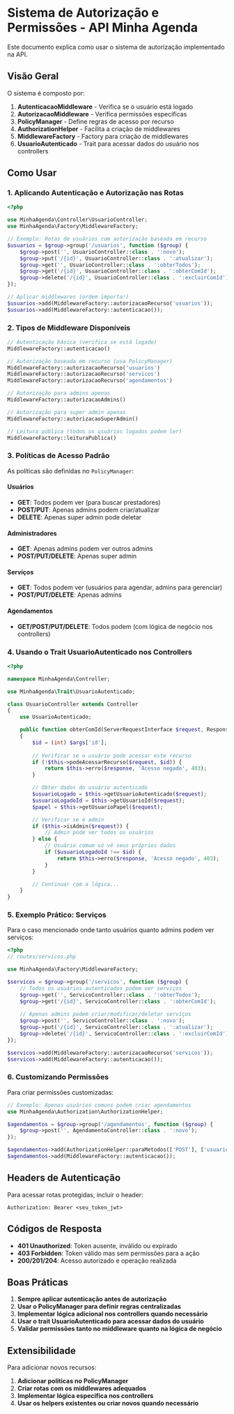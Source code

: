 # Sistema de Autorização e Permissões - API Minha Agenda

Este documento explica como usar o sistema de autorização implementado na API.

## Visão Geral

O sistema é composto por:

1. **AutenticacaoMiddleware** - Verifica se o usuário está logado
2. **AutorizacaoMiddleware** - Verifica permissões específicas
3. **PolicyManager** - Define regras de acesso por recurso
4. **AuthorizationHelper** - Facilita a criação de middlewares
5. **MiddlewareFactory** - Factory para criação de middlewares
6. **UsuarioAutenticado** - Trait para acessar dados do usuário nos controllers

## Como Usar

### 1. Aplicando Autenticação e Autorização nas Rotas

```php
<?php

use MinhaAgenda\Controller\UsuarioController;
use MinhaAgenda\Factory\MiddlewareFactory;

// Exemplo: Rotas de usuários com autorização baseada em recurso
$usuarios = $group->group('/usuarios', function ($group) {
    $group->post('', UsuarioController::class . ':novo');
    $group->put('/{id}', UsuarioController::class . ':atualizar');
    $group->get('', UsuarioController::class . ':obterTodos');
    $group->get('/{id}', UsuarioController::class . ':obterComId');
    $group->delete('/{id}', UsuarioController::class . ':excluirComId');
});

// Aplicar middlewares (ordem importa!)
$usuarios->add(MiddlewareFactory::autorizacaoRecurso('usuarios'));
$usuarios->add(MiddlewareFactory::autenticacao());
```

### 2. Tipos de Middleware Disponíveis

```php
// Autenticação básica (verifica se está logado)
MiddlewareFactory::autenticacao()

// Autorização baseada em recurso (usa PolicyManager)
MiddlewareFactory::autorizacaoRecurso('usuarios')
MiddlewareFactory::autorizacaoRecurso('servicos')
MiddlewareFactory::autorizacaoRecurso('agendamentos')

// Autorização para admins apenas
MiddlewareFactory::autorizacaoAdmins()

// Autorização para super admin apenas
MiddlewareFactory::autorizacaoSuperAdmin()

// Leitura pública (todos os usuários logados podem ler)
MiddlewareFactory::leituraPublica()
```

### 3. Políticas de Acesso Padrão

As políticas são definidas no `PolicyManager`:

#### Usuários
- **GET**: Todos podem ver (para buscar prestadores)
- **POST/PUT**: Apenas admins podem criar/atualizar
- **DELETE**: Apenas super admin pode deletar

#### Administradores
- **GET**: Apenas admins podem ver outros admins
- **POST/PUT/DELETE**: Apenas super admin

#### Serviços
- **GET**: Todos podem ver (usuários para agendar, admins para gerenciar)
- **POST/PUT/DELETE**: Apenas admins

#### Agendamentos
- **GET/POST/PUT/DELETE**: Todos podem (com lógica de negócio nos controllers)

### 4. Usando o Trait UsuarioAutenticado nos Controllers

```php
<?php

namespace MinhaAgenda\Controller;

use MinhaAgenda\Trait\UsuarioAutenticado;

class UsuarioController extends Controller 
{
    use UsuarioAutenticado;

    public function obterComId(ServerRequestInterface $request, ResponseInterface $response, array $args): ResponseInterface
    {
        $id = (int) $args['id'];
        
        // Verificar se o usuário pode acessar este recurso
        if (!$this->podeAcessarRecurso($request, $id)) {
            return $this->erro($response, 'Acesso negado', 403);
        }

        // Obter dados do usuário autenticado
        $usuarioLogado = $this->getUsuarioAutenticado($request);
        $usuarioLogadoId = $this->getUsuarioId($request);
        $papel = $this->getUsuarioPapel($request);

        // Verificar se é admin
        if ($this->isAdmin($request)) {
            // Admin pode ver todos os usuários
        } else {
            // Usuário comum só vê seus próprios dados
            if ($usuarioLogadoId !== $id) {
                return $this->erro($response, 'Acesso negado', 403);
            }
        }

        // Continuar com a lógica...
    }
}
```

### 5. Exemplo Prático: Serviços

Para o caso mencionado onde tanto usuários quanto admins podem ver serviços:

```php
<?php
// routes/servicos.php

use MinhaAgenda\Factory\MiddlewareFactory;

$servicos = $group->group('/servicos', function ($group) {
    // Todos os usuários autenticados podem ver serviços
    $group->get('', ServicoController::class . ':obterTodos');
    $group->get('/{id}', ServicoController::class . ':obterComId');
    
    // Apenas admins podem criar/modificar/deletar serviços
    $group->post('', ServicoController::class . ':novo');
    $group->put('/{id}', ServicoController::class . ':atualizar');
    $group->delete('/{id}', ServicoController::class . ':excluirComId');
});

$servicos->add(MiddlewareFactory::autorizacaoRecurso('servicos'));
$servicos->add(MiddlewareFactory::autenticacao());
```

### 6. Customizando Permissões

Para criar permissões customizadas:

```php
// Exemplo: Apenas usuários comuns podem criar agendamentos
use MinhaAgenda\Authorization\AuthorizationHelper;

$agendamentos = $group->group('/agendamentos', function ($group) {
    $group->post('', AgendamentoController::class . ':novo');
});

$agendamentos->add(AuthorizationHelper::paraMetodos(['POST'], ['usuario']));
$agendamentos->add(MiddlewareFactory::autenticacao());
```

## Headers de Autenticação

Para acessar rotas protegidas, incluir o header:
```
Authorization: Bearer <seu_token_jwt>
```

## Códigos de Resposta

- **401 Unauthorized**: Token ausente, inválido ou expirado
- **403 Forbidden**: Token válido mas sem permissões para a ação
- **200/201/204**: Acesso autorizado e operação realizada

## Boas Práticas

1. **Sempre aplicar autenticação antes de autorização**
2. **Usar o PolicyManager para definir regras centralizadas**
3. **Implementar lógica adicional nos controllers quando necessário**
4. **Usar o trait UsuarioAutenticado para acessar dados do usuário**
5. **Validar permissões tanto no middleware quanto na lógica de negócio**

## Extensibilidade

Para adicionar novos recursos:

1. **Adicionar políticas no PolicyManager**
2. **Criar rotas com os middlewares adequados**
3. **Implementar lógica específica nos controllers**
4. **Usar os helpers existentes ou criar novos quando necessário**
